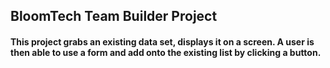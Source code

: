 ## BloomTech Team Builder Project

#### This project grabs an existing data set, displays it on a screen. A user is then able to use a form and add onto the existing list by clicking a button.

